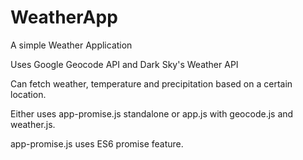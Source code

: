 # WeatherApp
A simple Weather Application

Uses Google Geocode API and Dark Sky's Weather API

Can fetch weather, temperature and precipitation based on a certain location.

Either uses app-promise.js standalone or app.js with geocode.js and weather.js.

app-promise.js uses ES6 promise feature.
